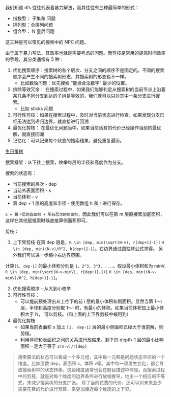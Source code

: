 
我们知道 dfs 往往代表着暴力解法，而其往往有三种最简单的形式：
- 指数型： 子集和 问题
- 排列型：全排列问题
- 组合型： N 皇后问题

这三种是可以常见的搜索中的 NPC 问题。

由于属于暴力写法，其效率也就是需要考虑的问题。而剪枝是常用的提高时间效率的手段，其分类通常有 5 种：

1. 优化搜索顺序：搜索树的各个层次、分支之间的顺序不是固定的。不同的搜索顺序会产生不同的搜索树形态，其搜索树的形态也不一样。
    - 比如数独问题：优先搜索 “能填合法数字” 最少的位置。
2. 排除等效冗余： 在搜索过程中，如果我们能够判定从搜索树的当前节点上沿着某几条不同分支到达的子树是等效的，我们就可以只对其中一条分支进行搜索。
    - 比如 sticks 问题
3. 可行性剪枝：如果在搜索过程中，及时对当前状态进行检查，如果发现分支已经无法达到递归边界，就直接进行回溯
4. 最优化剪枝： 在最优化问题当中，如果当前话费的代价已经操作当前的最优解，就直接回溯
5. 记忆化：可以记录每个状态的搜索结果，避免重复遍历。


[生日蛋糕](https://www.acwing.com/problem/content/170/)

搜索框架：从下往上搜索，枚举每层的半径和高度作为分支。

搜索的状态有：
- 当前搜索的层次 - dep
- 当前外表面面积 - s
- 当前体积 - v
- 第 dep + 1 层的高度和半径 - 使用数组 h 和 r 进行保存。

`S = 最下层的底面积 + 所有层次的侧面积`，因此我们可以在第 m 层直接累加底面积，这样在其他层搜索时候直接算侧面积即可。

剪枝：
1. 上下界剪枝
在第 dep 层是，`R \in [dep, min(\sqrt(N-v), r[dep+1]-1)]`
`H \in [dep, min((N-v)/R^2, h[dep+1]-1]`。右边界通过圆柱体公式求得。
另外我们可以进一步缩小右边界范围。

计算`[1, dep-1]` 的最小体积分别是 `1, 2^3, 3^3, ...`.。假设最小体积和为 minV.
`R \in [dep, min(\sqrt(N-v-minV), r[dep+1]-1)]`
`H \in [dep, min((N-v-minV)/R^2, h[dep+1]-1]`。

2. 优化搜索顺序 - 从大到小枚举
3. 可行性剪枝：
   - 可以提前预处理出从上往下的前 i 层的最小体积和侧面积。显然当第 1～i 层，半径和高度分别取 1～i 时，有最小的体积。如果当前体积加上最小体积大于 N， 可以剪枝。（和上面的上下界剪枝中被用到）
4. 最优化剪枝
   - 如果当前表面积 s 加上  `[1， dep-1]` 层的最小侧面积已经大于当前解，则剪枝。
   -  利用体积和表面积之间的关系进行放缩来。剩下的 depth-1 层的最小比啊面积一定大于等于 `2(n-v)/r[dep]` 

> 搜索算法的状态可以看成一个多元组，其中每一元都是问题状态空间的一个维度。比如层数 dep，表面积 s，体积 v等。其中每一项发生变化，都会导致搜索树中的状态转移。这些维度通常也会在题目描述中体现。而搜索过程中的剪枝，就是对每个维度的边界条件进行放缩推导，地出一个相应的不等式，来减少搜索树的分支扩张。
> 除了当前花费的代价，还可以对未来至少需要花费的代价进行预算，来更加接近每个维度的上下界。


